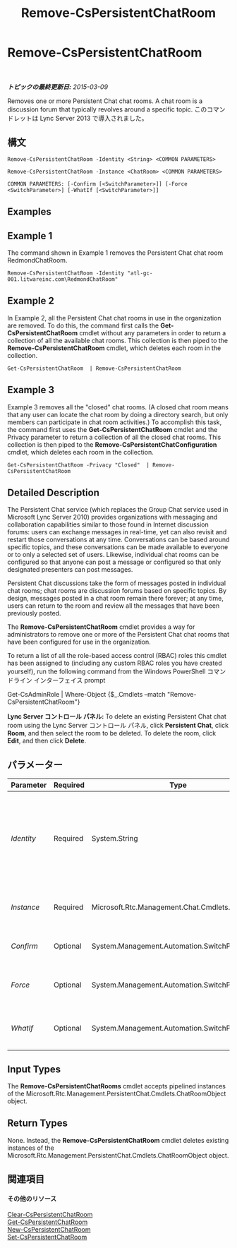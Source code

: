 ﻿---
title: Remove-CsPersistentChatRoom
TOCTitle: Remove-CsPersistentChatRoom
ms:assetid: 04cadd5d-13dc-4de5-b0b5-8c2f9bbbc7a7
ms:mtpsurl: https://technet.microsoft.com/ja-jp/library/JJ204639(v=OCS.15)
ms:contentKeyID: 48271124
ms.date: 05/19/2016
mtps_version: v=OCS.15
ms.translationtype: HT
---

# Remove-CsPersistentChatRoom

 

_**トピックの最終更新日:** 2015-03-09_

Removes one or more Persistent Chat chat rooms. A chat room is a discussion forum that typically revolves around a specific topic. このコマンドレットは Lync Server 2013 で導入されました。

## 構文

    Remove-CsPersistentChatRoom -Identity <String> <COMMON PARAMETERS>

    Remove-CsPersistentChatRoom -Instance <ChatRoom> <COMMON PARAMETERS>

    COMMON PARAMETERS: [-Confirm [<SwitchParameter>]] [-Force <SwitchParameter>] [-WhatIf [<SwitchParameter>]]

## Examples

## Example 1

The command shown in Example 1 removes the Persistent Chat chat room RedmondChatRoom.

    Remove-CsPersistentChatRoom -Identity "atl-gc-001.litwareinc.com\RedmondChatRoom"

## Example 2

In Example 2, all the Persistent Chat chat rooms in use in the organization are removed. To do this, the command first calls the **Get-CsPersistentChatRoom** cmdlet without any parameters in order to return a collection of all the available chat rooms. This collection is then piped to the **Remove-CsPersistentChatRoom** cmdlet, which deletes each room in the collection.

    Get-CsPersistentChatRoom  | Remove-CsPersistentChatRoom

## Example 3

Example 3 removes all the "closed" chat rooms. (A closed chat room means that any user can locate the chat room by doing a directory search, but only members can participate in chat room activities.) To accomplish this task, the command first uses the **Get-CsPersistentChatRoom** cmdlet and the Privacy parameter to return a collection of all the closed chat rooms. This collection is then piped to the **Remove-CsPersistentChatConfiguration** cmdlet, which deletes each room in the collection.

    Get-CsPersistentChatRoom -Privacy "Closed"  | Remove-CsPersistentChatRoom

## Detailed Description

The Persistent Chat service (which replaces the Group Chat service used in Microsoft Lync Server 2010) provides organizations with messaging and collaboration capabilities similar to those found in Internet discussion forums: users can exchange messages in real-time, yet can also revisit and restart those conversations at any time. Conversations can be based around specific topics, and these conversations can be made available to everyone or to only a selected set of users. Likewise, individual chat rooms can be configured so that anyone can post a message or configured so that only designated presenters can post messages.

Persistent Chat discussions take the form of messages posted in individual chat rooms; chat rooms are discussion forums based on specific topics. By design, messages posted in a chat room remain there forever; at any time, users can return to the room and review all the messages that have been previously posted.

The **Remove-CsPersistentChatRoom** cmdlet provides a way for administrators to remove one or more of the Persistent Chat chat rooms that have been configured for use in the organization.

To return a list of all the role-based access control (RBAC) roles this cmdlet has been assigned to (including any custom RBAC roles you have created yourself), run the following command from the Windows PowerShell コマンドライン インターフェイス prompt

Get-CsAdminRole | Where-Object {$\_.Cmdlets –match "Remove-CsPersistentChatRoom"}

**Lync Server コントロール パネル:** To delete an existing Persistent Chat chat room using the Lync Server コントロール パネル, click **Persistent Chat**, click **Room**, and then select the room to be deleted. To delete the room, click **Edit**, and then click **Delete**.

## パラメーター


<table>
<colgroup>
<col style="width: 25%" />
<col style="width: 25%" />
<col style="width: 25%" />
<col style="width: 25%" />
</colgroup>
<thead>
<tr class="header">
<th>Parameter</th>
<th>Required</th>
<th>Type</th>
<th>Description</th>
</tr>
</thead>
<tbody>
<tr class="odd">
<td><p><em>Identity</em></p></td>
<td><p>Required</p></td>
<td><p>System.String</p></td>
<td><p>Unique Identifier for the Persistent Chat chat room being removed. The Identity for a chat room consists of the Persistent Chat pool where the room has been configured plus the name of the room; for example:</p>
<p>-Identity &quot;atl-gc-001.litwareinc.com\RedmondChatRoom&quot;</p></td>
</tr>
<tr class="even">
<td><p><em>Instance</em></p></td>
<td><p>Required</p></td>
<td><p>Microsoft.Rtc.Management.Chat.Cmdlets.ChatRoom</p></td>
<td><p>Allows you to pass a reference to an object to the cmdlet rather than set individual parameter values.</p></td>
</tr>
<tr class="odd">
<td><p><em>Confirm</em></p></td>
<td><p>Optional</p></td>
<td><p>System.Management.Automation.SwitchParameter</p></td>
<td><p>Prompts you for confirmation before executing the command.</p></td>
</tr>
<tr class="even">
<td><p><em>Force</em></p></td>
<td><p>Optional</p></td>
<td><p>System.Management.Automation.SwitchParameter</p></td>
<td><p>Suppresses the display of any non-fatal error message that might occur when running the command.</p></td>
</tr>
<tr class="odd">
<td><p><em>WhatIf</em></p></td>
<td><p>Optional</p></td>
<td><p>System.Management.Automation.SwitchParameter</p></td>
<td><p>Describes what would happen if you executed the command without actually executing the command.</p></td>
</tr>
</tbody>
</table>


## Input Types

The **Remove-CsPersistentChatRooms** cmdlet accepts pipelined instances of the Microsoft.Rtc.Management.PersistentChat.Cmdlets.ChatRoomObject object.

## Return Types

None. Instead, the **Remove-CsPersistentChatRoom** cmdlet deletes existing instances of the Microsoft.Rtc.Management.PersistentChat.Cmdlets.ChatRoomObject object.

## 関連項目

#### その他のリソース

[Clear-CsPersistentChatRoom](clear-cspersistentchatroom.md)  
[Get-CsPersistentChatRoom](get-cspersistentchatroom.md)  
[New-CsPersistentChatRoom](new-cspersistentchatroom.md)  
[Set-CsPersistentChatRoom](set-cspersistentchatroom.md)

